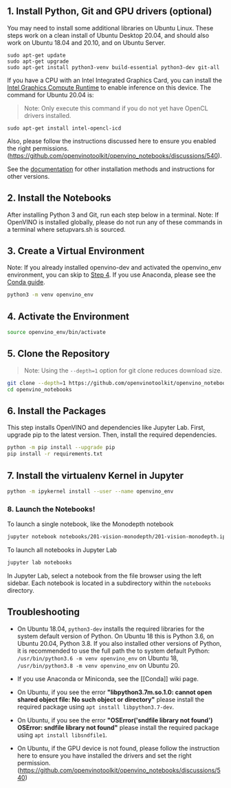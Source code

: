 ## 1. Install Python, Git and GPU drivers (optional)

You may need to install some additional libraries on Ubuntu Linux. These steps work on a clean install of Ubuntu Desktop 20.04, and should also work on Ubuntu 18.04 and 20.10, and on Ubuntu Server.

```
sudo apt-get update
sudo apt-get upgrade
sudo apt-get install python3-venv build-essential python3-dev git-all
```

If you have a CPU with an Intel Integrated Graphics Card, you can install the [Intel Graphics Compute Runtime](https://github.com/intel/compute-runtime) to enable inference on this device. The command for Ubuntu 20.04 is:

> Note: Only execute this command if you do not yet have OpenCL drivers installed.

```
sudo apt-get install intel-opencl-icd
```

Also, please follow the instructions discussed here to ensure you enabled the right permissions. (https://github.com/openvinotoolkit/openvino_notebooks/discussions/540). 

See the [documentation](https://github.com/intel/compute-runtime) for other installation methods and instructions for other versions.

## 2. Install the Notebooks

After installing Python 3 and Git, run each step below in a terminal. Note: If OpenVINO is installed globally, please do not run any of these commands in a terminal where setupvars.sh is sourced.

## 3. Create a Virtual Environment

Note: If you already installed openvino-dev and activated the openvino_env environment, you can skip to [Step 4](#4-clone-the-repository). If you use Anaconda, please see the [Conda guide](https://github.com/openvinotoolkit/openvino_notebooks/wiki/Conda).

```bash
python3 -m venv openvino_env
```

## 4. Activate the Environment

```bash
source openvino_env/bin/activate
```

## 5. Clone the Repository

> Note: Using the `--depth=1` option for git clone reduces download size.

```bash
git clone --depth=1 https://github.com/openvinotoolkit/openvino_notebooks.git
cd openvino_notebooks
```

## 6. Install the Packages

This step installs OpenVINO and dependencies like Jupyter Lab. First, upgrade pip to the latest version. Then, install the required dependencies. 

```bash
python -m pip install --upgrade pip
pip install -r requirements.txt
```

## 7. Install the virtualenv Kernel in Jupyter

```bash
python -m ipykernel install --user --name openvino_env
```

### 8. Launch the Notebooks!

To launch a single notebook, like the Monodepth notebook

```bash
jupyter notebook notebooks/201-vision-monodepth/201-vision-monodepth.ipynb
```

To launch all notebooks in Jupyter Lab

```bash
jupyter lab notebooks
```

In Jupyter Lab, select a notebook from the file browser using the left sidebar. Each notebook is located in a subdirectory within the `notebooks` directory.

## Troubleshooting

* On Ubuntu 18.04, `python3-dev` installs the required libraries for the system default version of Python.  On Ubuntu 18 this is Python 3.6,  on Ubuntu 20.04, Python 3.8.  If you also installed other versions of Python, it is recommended to use the full path the to system default Python: `/usr/bin/python3.6 -m venv openvino_env` on Ubuntu 18, `/usr/bin/python3.8 -m venv openvino_env` on Ubuntu 20.

* If you use Anaconda or Miniconda, see the [[Conda]] wiki page.

* On Ubuntu, if you see the error **"libpython3.7m.so.1.0: cannot open shared object file: No such object or directory"** please install
  the required package using `apt install libpython3.7-dev`.

* On Ubuntu, if you see the error **"OSError('sndfile library not found') OSError: sndfile library not found"** please install
  the required package using `apt install libsndfile1`.

* On Ubuntu, if the GPU device is not found, please follow the instruction here to ensure you have installed the drivers and set the right permission. (https://github.com/openvinotoolkit/openvino_notebooks/discussions/540) 